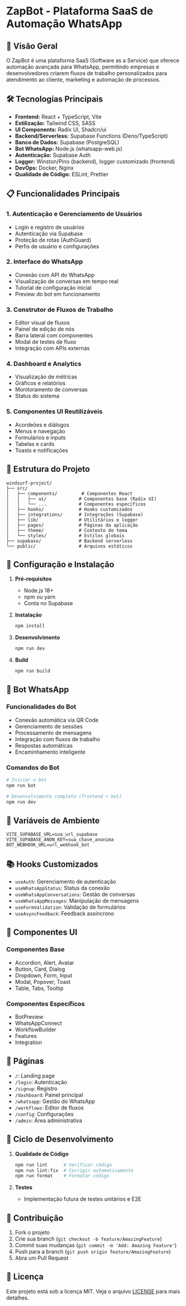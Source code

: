 # ZapBot - Plataforma SaaS de Automação WhatsApp

## 🚀 Visão Geral

O ZapBot é uma plataforma SaaS (Software as a Service) que oferece automação avançada para WhatsApp, permitindo empresas e desenvolvedores criarem fluxos de trabalho personalizados para atendimento ao cliente, marketing e automação de processos.

## 🛠️ Tecnologias Principais

- **Frontend:** React + TypeScript, Vite
- **Estilização:** Tailwind CSS, SASS
- **UI Components:** Radix UI, Shadcn/ui
- **Backend/Serverless:** Supabase Functions (Deno/TypeScript)
- **Banco de Dados:** Supabase (PostgreSQL)
- **Bot WhatsApp:** Node.js (whatsapp-web.js)
- **Autenticação:** Supabase Auth
- **Logger:** Winston/Pino (backend), logger customizado (frontend)
- **DevOps:** Docker, Nginx
- **Qualidade de Código:** ESLint, Prettier

## 📋 Funcionalidades Principais

### 1. Autenticação e Gerenciamento de Usuários
- Login e registro de usuários
- Autenticação via Supabase
- Proteção de rotas (AuthGuard)
- Perfis de usuário e configurações

### 2. Interface do WhatsApp
- Conexão com API do WhatsApp
- Visualização de conversas em tempo real
- Tutorial de configuração inicial
- Preview do bot em funcionamento

### 3. Construtor de Fluxos de Trabalho
- Editor visual de fluxos
- Painel de edição de nós
- Barra lateral com componentes
- Modal de testes de fluxo
- Integração com APIs externas

### 4. Dashboard e Analytics
- Visualização de métricas
- Gráficos e relatórios
- Monitoramento de conversas
- Status do sistema

### 5. Componentes UI Reutilizáveis
- Acordeões e diálogos
- Menus e navegação
- Formulários e inputs
- Tabelas e cards
- Toasts e notificações

## 📁 Estrutura do Projeto

```
windsurf-project/
├── src/
│   ├── components/         # Componentes React
│   │   ├── ui/            # Componentes base (Radix UI)
│   │   └── ...            # Componentes específicos
│   ├── hooks/             # Hooks customizados
│   ├── integrations/      # Integrações (Supabase)
│   ├── lib/               # Utilitários e logger
│   ├── pages/             # Páginas da aplicação
│   ├── theme/             # Contexto de tema
│   └── styles/            # Estilos globais
├── supabase/              # Backend serverless
└── public/                # Arquivos estáticos
```

## 🔧 Configuração e Instalação

1. **Pré-requisitos**
   - Node.js 18+
   - npm ou yarn
   - Conta no Supabase

2. **Instalação**
   ```bash
   npm install
   ```

3. **Desenvolvimento**
   ```bash
   npm run dev
   ```

4. **Build**
   ```bash
   npm run build
   ```

## 🤖 Bot WhatsApp

### Funcionalidades do Bot
- Conexão automática via QR Code
- Gerenciamento de sessões
- Processamento de mensagens
- Integração com fluxos de trabalho
- Respostas automáticas
- Encaminhamento inteligente

### Comandos do Bot
```bash
# Iniciar o bot
npm run bot

# Desenvolvimento completo (frontend + bot)
npm run dev
```

## 🔐 Variáveis de Ambiente

```env
VITE_SUPABASE_URL=sua_url_supabase
VITE_SUPABASE_ANON_KEY=sua_chave_anonima
BOT_WEBHOOK_URL=url_webhook_bot
```

## 📚 Hooks Customizados

- `useAuth`: Gerenciamento de autenticação
- `useWhatsAppStatus`: Status da conexão
- `useWhatsAppConversations`: Gestão de conversas
- `useWhatsAppMessages`: Manipulação de mensagens
- `useFormValidation`: Validação de formulários
- `useAsyncFeedback`: Feedback assíncrono

## 🎨 Componentes UI

### Componentes Base
- Accordion, Alert, Avatar
- Button, Card, Dialog
- Dropdown, Form, Input
- Modal, Popover, Toast
- Table, Tabs, Tooltip

### Componentes Específicos
- BotPreview
- WhatsAppConnect
- WorkflowBuilder
- Features
- Integration

## 📱 Páginas

- `/`: Landing page
- `/login`: Autenticação
- `/signup`: Registro
- `/dashboard`: Painel principal
- `/whatsapp`: Gestão do WhatsApp
- `/workflows`: Editor de fluxos
- `/config`: Configurações
- `/admin`: Área administrativa

## 🔄 Ciclo de Desenvolvimento

1. **Qualidade de Código**
   ```bash
   npm run lint      # Verificar código
   npm run lint:fix  # Corrigir automaticamente
   npm run format    # Formatar código
   ```

2. **Testes**
   - Implementação futura de testes unitários e E2E

## 🤝 Contribuição

1. Fork o projeto
2. Crie sua branch (`git checkout -b feature/AmazingFeature`)
3. Commit suas mudanças (`git commit -m 'Add: Amazing Feature'`)
4. Push para a branch (`git push origin feature/AmazingFeature`)
5. Abra um Pull Request

## 📄 Licença

Este projeto está sob a licença MIT. Veja o arquivo [LICENSE](LICENSE) para mais detalhes.
